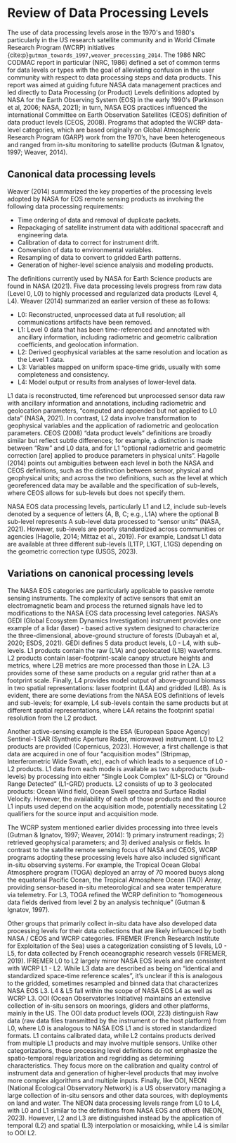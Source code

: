 # Review of Data Processing Levels

The use of data processing levels arose in the 1970's and 1980's particularly in the US research satellite community and in World Climate Research Program (WCRP) initiatives {cite:p}`gutman_towards_1997,weaver_processing_2014`. The 1986 NRC CODMAC report in particular (NRC, 1986) defined a set of common terms for data levels or types with the goal of alleviating confusion in the user community with respect to data processing steps and data products. This report was aimed at guiding future NASA data management practices and led directly to Data Processing (or Product) Levels definitions adopted by NASA for the Earth Observing System (EOS) in the early 1990's (Parkinson et al, 2006; NASA, 2021); in turn, NASA EOS practices influenced the international Committee on Earth Observation Satellites (CEOS) definition of data product levels (CEOS, 2008). Programs that adopted the WCRP data-level categories, which are based originally on Global Atmospheric Research Program (GARP) work from the 1970’s, have been heterogeneous and ranged from in-situ monitoring to satellite products (Gutman & Ignatov, 1997; Weaver, 2014).


## Canonical data processing levels

Weaver (2014) summarized the key properties of the processing levels adopted by NASA for EOS remote sensing products as involving the following data processing requirements:

- Time ordering of data and removal of duplicate packets.
- Repackaging of satellite instrument data with additional spacecraft and engineering data.
- Calibration of data to correct for instrument drift.
- Conversion of data to environmental variables.
- Resampling of data to convert to gridded Earth patterns.
- Generation of higher-level science analysis and modeling products.

The definitions currently used by NASA for Earth Science products are found in NASA (2021). Five data processing levels progress from raw data (Level 0, L0) to highly processed and regularized data products (Level 4, L4). Weaver (2014) summarized an earlier version of these as follows:

- L0: Reconstructed, unprocessed data at full resolution; all communications artifacts have been removed.
- L1: Level 0 data that has been time-referenced and annotated with ancillary information, including radiometric and geometric calibration coefficients, and geolocation information.
- L2: Derived geophysical variables at the same resolution and location as the Level 1 data.
- L3: Variables mapped on uniform space-time grids, usually with some completeness and consistency.
- L4: Model output or results from analyses of lower-level data.

L1 data is reconstructed, time referenced but unprocessed sensor data raw with ancillary information and annotations, including radiometric and geolocation parameters, “computed and appended but not applied to L0 data” (NASA, 2021). In contrast, L2 data involve transformation to geophysical variables and the application of radiometric and geolocation parameters. CEOS (2008) “data product levels” definitions are broadly similar but reflect subtle differences; for example, a distinction is made between “Raw” and L0 data, and for L1 “optional radiometric and geometric correction [are] applied to produce parameters in physical units”. Hagolle (2014) points out ambiguities between each level in both the NASA and CEOS definitions, such as the distinction between sensor, physical and geophysical units; and across the two definitions, such as the level at which georeferenced data may be available and the specification of sub-levels, where CEOS allows for sub-levels but does not specify them. 

NASA EOS data processing levels, particularly L1 and L2, include sub-levels denoted by a sequence of letters (A, B, C; e.g., L1A) where the optional B sub-level represents A sub-level data processed to “sensor units” (NASA, 2021). However, sub-levels are poorly standardized across communities or agencies (Hagolle, 2014; Mittaz et al., 2019). For example, Landsat L1 data are available at three different sub-levels (L1TP, L1GT, L1GS) depending on the geometric correction type (USGS, 2023). 


## Variations on canonical processing levels

The NASA EOS categories are particularly applicable to passive remote sensing instruments. The complexity of active sensors that emit an electromagnetic beam and process the returned signals have led to modifications to the NASA EOS data processing level categories. NASA’s GEDI (Global Ecosystem Dynamics Investigation) instrument provides one example of a lidar (laser) - based active system designed to characterize the three-dimensional, above-ground structure of forests (Dubayah et al, 2020; ESDS, 2021). GEDI defines 5 data product levels, L0 - L4, with sub-levels. L1 products contain the raw (L1A) and geolocated (L1B) waveforms. L2 products contain laser-footprint-scale canopy structure heights and metrics, where L2B metrics are more processed than those in L2A. L3 provides some of these same products on a regular grid rather than at a footprint scale. Finally, L4 provides model output of above-ground biomass in two spatial representations: laser footprint (L4A) and gridded (L4B). As is evident, there are some deviations from the NASA EOS definitions of levels and sub-levels; for example, L4 sub-levels contain the same products but at different spatial representations, where L4A retains the footprint spatial resolution from the L2 product. 

Another active-sensing example is the ESA (European Space Agency) Sentinel-1 SAR (Synthetic Aperture Radar, microwave) instrument. L0 to L2 products are provided (Copernicus, 2023). However, a first challenge is that data are acquired in one of four “acquisition modes” (Stripmap, Interferometric Wide Swath, etc), each of which leads to a sequence of L0 - L2 products. L1 data from each mode is available as two subproducts (sub-levels) by processing into either “Single Look Complex” (L1-SLC) or “Ground Range Detected” (L1-GRD) products. L2 consists of up to 3 geolocated products: Ocean Wind field, Ocean Swell spectra and Surface Radial Velocity. However, the availability of each of those products and the source L1 inputs used depend on the acquisition mode, potentially necessitating L2 qualifiers for the source input and acquisition mode.

The WCRP system mentioned earlier divides processing into three levels (Gutman & Ignatov, 1997; Weaver, 2014): 1) primary instrument readings; 2) retrieved geophysical parameters; and 3) derived analysis or fields. In contrast to the satellite remote sensing focus of NASA and CEOS, WCRP programs adopting these processing levels have also included significant in-situ observing systems. For example, the Tropical Ocean Global Atmosphere program (TOGA) deployed an array of 70 moored buoys along the equatorial Pacific Ocean, the Tropical Atmosphere Ocean (TAO) Array, providing sensor-based in-situ meteorological and sea water temperature via telemetry. For L3, TOGA refined the WCRP definition to “homogeneous data fields derived from level 2 by an analysis technique” (Gutman & Ignatov, 1997). 

Other groups that primarily collect in-situ data have also developed data processing levels for their data collections that are likely influenced by both NASA / CEOS and WCRP categories. IFREMER (French Research Institute for Exploitation of the Sea) uses a categorization consisting of 5 levels, L0 - L5, for data collected by French oceanographic research vessels (IFREMER, 2019). IFREMER L0 to L2 largely mirror NASA EOS levels and are consistent with WCRP L1 - L2. While L3 data are described as being on “identical and standardized space-time reference scales”, it’s unclear if this is analogous to the gridded, sometimes resampled and binned data that characterizes NASA EOS L3. L4 & L5 fall within the scope of NASA EOS L4 as well as WCRP L3. OOI (Ocean Observatories Initiative) maintains an extensive collection of in-situ sensors on moorings, gliders and other platforms, mainly in the US. The OOI data product levels (OOI, 223) distinguish Raw data (raw data files transmitted by the instrument or the host platform) from L0, where L0 is analogous to NASA EOS L1 and is stored in standardized formats. L1 contains calibrated data, while L2 contains products derived from multiple L1 products and may involve multiple sensors. Unlike other categorizations, these processing level definitions do not emphasize the spatio-temporal regularization and regridding as determining characteristics. They focus more on the calibration and quality control of instrument data and generation of higher-level products that may involve more complex algorithms and multiple inputs. Finally, like OOI, NEON (National Ecological Observatory Network) is a US observatory managing a large collection of in-situ sensors and other data sources, with deployments on land and water. The NEON data processing levels range from L0 to L4, with L0 and L1 similar to the definitions from NASA EOS and others (NEON, 2023). However, L2 and L3 are distinguished instead by the application of temporal (L2) and spatial (L3) interpolation or mosaicking, while L4 is similar to OOI L2.
